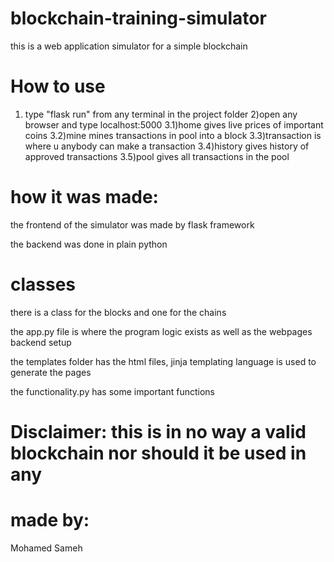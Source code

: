 # blockchain-training-simulator
this is a web application simulator for a simple blockchain

# How to use
1) type "flask run" from any terminal in the project folder
2)open any browser and type localhost:5000
3.1)home gives live prices of important coins
3.2)mine mines transactions in pool into a block
3.3)transaction is where u anybody can make a transaction
3.4)history gives history of approved transactions
3.5)pool gives all transactions in the pool



# how it was made:
the frontend of the simulator was made by flask framework

the backend was done in plain python

# classes
there is a class for the blocks and one for the chains

the app.py file is where the program logic exists as well as the webpages backend setup

the templates folder has the html files, jinja templating language is used to generate the pages

the functionality.py has some important functions



# Disclaimer: this is in no way a valid blockchain nor should it be used in any 

# made by:
Mohamed Sameh
